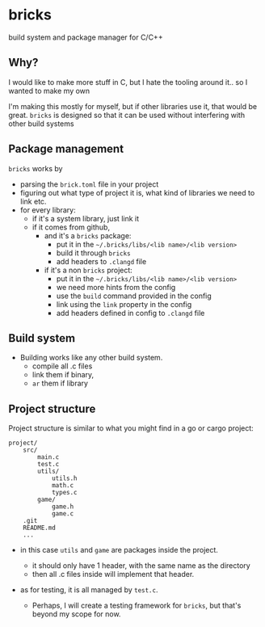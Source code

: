 # bricks
build system and package manager for C/C++

## Why?
I would like to make more stuff in C, but I hate the tooling around it.. so I wanted to make my own

I'm making this mostly for myself, but if other libraries use it, that would be great.
`bricks` is designed so that it can be used without interfering with other build systems

## Package management
`bricks` works by 
- parsing the `brick.toml` file in your project
- figuring out what type of project it is, what kind of libraries we need to link etc.
- for every library:
    - if it's a system library, just link it
    - if it comes from github,
        - and it's a `bricks` package:
            - put it in the `~/.bricks/libs/<lib name>/<lib version>`
            - build it through `bricks`
            - add headers to `.clangd` file 
        - if it's a non `bricks` project:
            - put it in the `~/.bricks/libs/<lib name>/<lib version>`
            - we need more hints from the config
            - use the `build` command provided in the config
            - link using the `link` property in the config 
            - add headers defined in config to `.clangd` file

## Build system
- Building works like any other build system.
    - compile all .c files
    - link them if binary,
    - `ar` them if library

## Project structure
Project structure is similar to what you might find in a go or cargo project:

```
project/
    src/
        main.c
        test.c
        utils/
            utils.h
            math.c
            types.c
        game/
            game.h
            game.c
    .git
    README.md
    ...
```

- in this case `utils` and `game` are packages inside the project.
    - it should only have 1 header, with the same name as the directory
    - then all .c files inside will implement that header.

- as for testing, it is all managed by `test.c`. 
    - Perhaps, I will create a testing framework for `bricks`, but that's beyond my scope for now.
